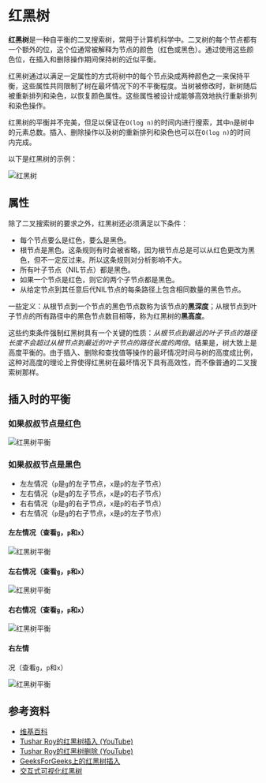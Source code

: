 # 红黑树

**红黑树**是一种自平衡的二叉搜索树，常用于计算机科学中。二叉树的每个节点都有一个额外的位，这个位通常被解释为节点的颜色（红色或黑色）。通过使用这些颜色位，在插入和删除操作期间保持树的近似平衡。

红黑树通过以满足一定属性的方式将树中的每个节点染成两种颜色之一来保持平衡，这些属性共同限制了树在最坏情况下的不平衡程度。当树被修改时，新树随后被重新排列和染色，以恢复颜色属性。这些属性被设计成能够高效地执行重新排列和染色操作。

红黑树的平衡并不完美，但足以保证在`O(log n)`的时间内进行搜索，其中`n`是树中的元素总数。插入、删除操作以及树的重新排列和染色也可以在`O(log n)`的时间内完成。

以下是红黑树的示例：

![红黑树](https://upload.wikimedia.org/wikipedia/commons/6/66/Red-black_tree_example.svg)

## 属性

除了二叉搜索树的要求之外，红黑树还必须满足以下条件：

- 每个节点要么是红色，要么是黑色。
- 根节点是黑色。这条规则有时会被省略，因为根节点总是可以从红色更改为黑色，但不一定反过来。所以这条规则对分析影响不大。
- 所有叶子节点（NIL节点）都是黑色。
- 如果一个节点是红色，则它的两个子节点都是黑色。
- 从给定节点到其任意后代NIL节点的每条路径上包含相同数量的黑色节点。

一些定义：从根节点到一个节点的黑色节点数称为该节点的**黑深度**；从根节点到叶子节点的所有路径中的黑色节点数目相等，称为红黑树的**黑高度**。

这些约束条件强制红黑树具有一个关键的性质：_从根节点到最远的叶子节点的路径长度不会超过从根节点到最近的叶子节点的路径长度的两倍_。结果是，树大致上是高度平衡的。由于插入、删除和查找值等操作的最坏情况时间与树的高度成比例，这种对高度的理论上界使得红黑树在最坏情况下具有高效性，而不像普通的二叉搜索树那样。

## 插入时的平衡

### 如果叔叔节点是红色

![红黑树平衡](https://www.geeksforgeeks.org/wp-content/uploads/redBlackCase2.png)

### 如果叔叔节点是黑色

- 左左情况（`p`是`g`的左子节点，`x`是`p`的左子节点）
- 左右情况（`p`是`g`的左子节点，`x`是`p`的右子节点）
- 右右情况（`p`是`g`的右子节点，`x`是`p`的右子节点）
- 右左情况（`p`是`g`的右子节点，`x`是`p`的左子节点）

#### 左左情况（查看`g`，`p`和`x`）

![红黑树平衡](https://www.geeksforgeeks.org/wp-content/uploads/redBlackCase3a1.png)

#### 左右情况（查看`g`，`p`和`x`）

![红黑树平衡](https://www.geeksforgeeks.org/wp-content/uploads/redBlackCase3b.png)

#### 右右情况（查看`g`，`p`和`x`）

![红黑树平衡](https://www.geeksforgeeks.org/wp-content/uploads/redBlackCase3c.png)

#### 右左情

况（查看`g`，`p`和`x`）

![红黑树平衡](https://www.geeksforgeeks.org/wp-content/uploads/redBlackCase3d.png)

## 参考资料

- [维基百科](https://en.wikipedia.org/wiki/Red%E2%80%93black_tree)
- [Tushar Roy的红黑树插入 (YouTube)](https://www.youtube.com/watch?v=UaLIHuR1t8Q&list=PLLXdhg_r2hKA7DPDsunoDZ-Z769jWn4R8&index=63)
- [Tushar Roy的红黑树删除 (YouTube)](https://www.youtube.com/watch?v=CTvfzU_uNKE&t=0s&list=PLLXdhg_r2hKA7DPDsunoDZ-Z769jWn4R8&index=64)
- [GeeksForGeeks上的红黑树插入](https://www.geeksforgeeks.org/red-black-tree-set-2-insert/)
- [交互式可视化红黑树](https://www.cs.usfca.edu/~galles/visualization/RedBlack.html)
